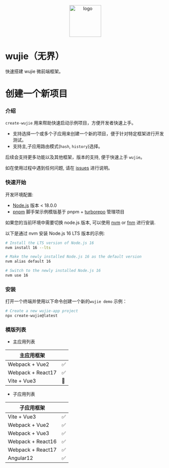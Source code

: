 <p align="center">
  <a href="https://wujie-micro.github.io/doc/" target="_blank">
    <img src="https://vfiles.gtimg.cn/wuji_dashboard/xy/test_wuji_damy/phFSuhUC.png" width="100" height="100" alt="logo">
  </a>
</p>

# wujie（无界）

快速搭建 wujie 微前端框架。
# 创建一个新项目

### 介绍

`create-wujie` 用来帮助快速启动示例项目，方便开发者快速上手。

- 支持选择一个或多个子应用来创建一个新的项目，便于针对特定框架进行开发测试。
- 支持主,子应用路由模式(`hash`, `history`)选择。

后续会支持更多功能以及其他框架，版本的支持, 便于快速上手 `wujie`。

如在使用过程中遇到任何问题, 请在 [issues](https://github.com/wujie-micro/create-wujie/issues) 进行说明。

### 快速开始

开发环境配置:

- [Node.js](https://nodejs.org/en/) 版本 < 18.0.0
- [pnpm](https://pnpm.io/) 脚手架示例模版基于 pnpm + [turborepo](https://turborepo.org/docs/getting-started) 管理项目

如果您的当前环境中需要切换 node.js 版本, 可以使用 [nvm](https://github.com/nvm-sh/nvm) or [fnm](https://github.com/Schniz/fnm) 进行安装.

以下是通过 nvm 安装 Node.js 16 LTS 版本的示例:

```bash
# Install the LTS version of Node.js 16
nvm install 16 --lts

# Make the newly installed Node.js 16 as the default version
nvm alias default 16

# Switch to the newly installed Node.js 16
nvm use 16
```

### 安装

打开一个终端并使用以下命令创建一个新的`wujie demo` 示例：

```bash
# Create a new wujie-app project
npx create-wujie@latest
```

### 模版列表

- 主应用列表

| 主应用框架        |     |
| ----------------- | --- |
| Webpack + Vue2    | ✅  |
| Webpack + React17 | ✅  |
| Vite + Vue3       | 🚧  |

- 子应用列表

| 子应用框架        |     |
| ----------------- | --- |
| Vite + Vue3       | ✅  |
| Webpack + Vue2    | ✅  |
| Webpack + Vue3    | ✅  |
| Webpack + React16 | ✅  |
| Webpack + React17 | ✅  |
| Angular12         | ✅  |

